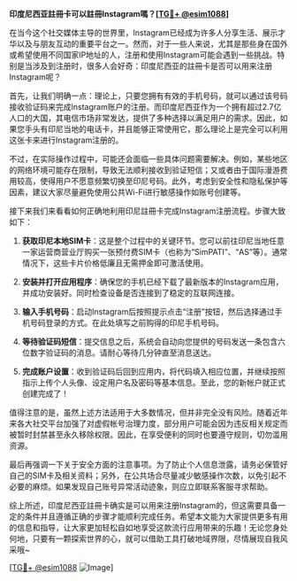**印度尼西亚註冊卡可以註冊Instagram嗎？[[TG💪+ @esim1088](https://t.me/s/esim1088)]**

在当今这个社交媒体主导的世界里，Instagram已经成为许多人分享生活、展示才华以及与朋友互动的重要平台之一。然而，对于一些人来说，尤其是那些身在国外或希望使用不同国家IP地址的人，注册和使用Instagram可能会遇到一些挑战。特别是当涉及到注册时，很多人会好奇：印度尼西亚的註冊卡是否可以用来注册Instagram呢？

首先，让我们明确一点：理论上，只要您拥有有效的手机号码，就可以通过该号码接收验证码来完成Instagram账户的注册。而印度尼西亚作为一个拥有超过2.7亿人口的大国，其电信市场非常发达，提供了多种选择以满足用户的需求。因此，如果您手头有印尼当地的电话卡，并且能够正常使用它，那么理论上是完全可以利用这张卡来进行Instagram注册的。

不过，在实际操作过程中，可能还会面临一些具体问题需要解决。例如，某些地区的网络环境可能存在限制，导致无法顺利接收到验证短信；又或者由于国际漫游费用较高，使得用户不愿意频繁切换至印尼号码。此外，考虑到安全性和隐私保护等因素，建议大家尽量避免使用公共Wi-Fi进行敏感操作如账号创建等。

接下来我们来看看如何正确地利用印尼註冊卡完成Instagram注册流程。步骤大致如下：

1. **获取印尼本地SIM卡**：这是整个过程中的关键环节。您可以前往印尼当地任意一家运营商营业厅购买一张预付费SIM卡（也称为“SimPATI”、“AS”等）。通常情况下，这些卡片价格低廉且无需押金即可激活使用。
   
2. **安装并打开应用程序**：确保您的手机已经下载了最新版本的Instagram应用，并成功安装好。同时检查设备是否连接到了稳定的互联网连接。

3. **输入手机号码**：启动Instagram后按照提示点击“注册”按钮，然后选择通过手机号码登录的方式。在此处填写之前购得的印尼手机号码。

4. **等待验证码短信**：提交信息之后，系统会自动向您提供的号码发送一条包含六位数字验证码的消息。请耐心等待几分钟直至消息送达。

5. **完成账户设置**：收到验证码后回到应用内，将代码填入相应位置，并继续按照指示上传个人头像、设定用户名及密码等基本信息。至此，您的新帐户就正式创建完成了！

值得注意的是，虽然上述方法适用于大多数情况，但并非完全没有风险。随着近年来各大社交平台加强了对虚假帐号治理力度，部分用户可能会因为违反相关规定而被暂时封禁甚至永久移除权限。因此，在享受便利的同时也要遵守规则，切勿滥用资源。

最后再强调一下关于安全方面的注意事项。为了防止个人信息泄露，请务必保管好自己的SIM卡及相关资料；另外，在公共场合尽量减少敏感操作次数，以免引起不必要的麻烦。如果发现自己账号异常活动迹象，则应立即联系客服寻求帮助。

综上所述，印度尼西亚註冊卡确实是可以用来注册Instagram的，但这需要具备一定的条件并且遵循正确的步骤才能顺利完成任务。希望本文能为大家提供更多有用的信息和指导，让大家更加轻松自如地享受这款流行应用带来的乐趣！无论您身处何地，只要有一颗探索世界的心，就可以借助工具打破地域界限，尽情展现自我风采哦~

[[TG💪+ @esim1088](https://t.me/s/esim1088) ![Image](https://i.postimg.cc/4NQfJmqS/Snipaste-2025-05-13-00-14-12.png)]